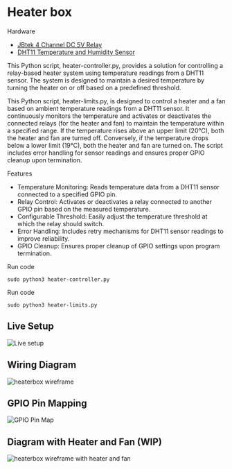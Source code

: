 # Heater box

Hardware
* [JBtek 4 Channel DC 5V Relay](https://www.amazon.com/JBtek-Channel-Module-Arduino-Raspberry/dp/B00KTEN3TM/ref=sr_1_3)
* [DHT11 Temperature and Humidity Sensor](https://www.amazon.com/Temperature-Humidity-Digital-3-3V-5V-Raspberry/dp/B07WT2HJ4F/ref=sr_1_8)

This Python script, heater-controller.py, provides a solution for controlling a relay-based heater system using temperature readings from a DHT11 sensor. The system is designed to maintain a desired temperature by turning the heater on or off based on a predefined threshold.

This Python script, heater-limits.py, is designed to control a heater and a fan based on ambient temperature readings from a DHT11 sensor. It continuously monitors the temperature and activates or deactivates the connected relays (for the heater and fan) to maintain the temperature within a specified range. If the temperature rises above an upper limit (20°C), both the heater and fan are turned off. Conversely, if the temperature drops below a lower limit (19°C), both the heater and fan are turned on. The script includes error handling for sensor readings and ensures proper GPIO cleanup upon termination.

Features
* Temperature Monitoring: Reads temperature data from a DHT11 sensor connected to a specified GPIO pin.
* Relay Control: Activates or deactivates a relay connected to another GPIO pin based on the measured temperature.
* Configurable Threshold: Easily adjust the temperature threshold at which the relay should switch.
* Error Handling: Includes retry mechanisms for DHT11 sensor readings to improve reliability.
* GPIO Cleanup: Ensures proper cleanup of GPIO settings upon program termination.

Run code
```
sudo python3 heater-controller.py
```

Run code
```
sudo python3 heater-limits.py
```

## Live Setup
![Live setup](https://github.com/rbm0622/heaterbox/blob/main/images/live-setup.jpeg?raw=true)

## Wiring Diagram
![heaterbox wireframe](https://github.com/rbm0622/heaterbox/blob/main/images/Heater-Box.jpg?raw=true)

## GPIO Pin Mapping
![GPIO Pin Map](https://github.com/rbm0622/heaterbox/blob/main/images/pinmapping.jpeg?raw=true)

## Diagram with Heater and Fan (WIP)
![heaterbox wireframe with heater and fan](https://github.com/rbm0622/heaterbox/blob/main/images/Heater-Box-WIP.jpg?raw=true)
